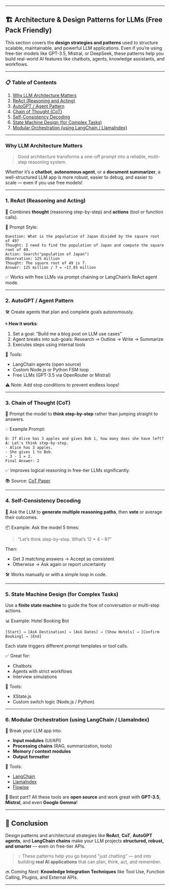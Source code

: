 
---

## 🏗️ Architecture & Design Patterns for LLMs (Free Pack Friendly)

This section covers the **design strategies and patterns** used to structure scalable, maintainable, and powerful LLM applications. Even if you’re using free-tier models like GPT-3.5, Mistral, or DeepSeek, these patterns help you build real-world AI features like chatbots, agents, knowledge assistants, and workflows.

---

### 📋 Table of Contents

1. [Why LLM Architecture Matters](#why-llm-architecture-matters)
2. [ReAct (Reasoning and Acting)](#1-react-reasoning-and-acting)
3. [AutoGPT / Agent Pattern](#2-autogpt--agent-pattern)
4. [Chain of Thought (CoT)](#3-chain-of-thought-cot)
5. [Self-Consistency Decoding](#4-self-consistency-decoding)
6. [State Machine Design (for Complex Tasks)](#5-state-machine-design-for-complex-tasks)
7. [Modular Orchestration (using LangChain / LlamaIndex)](#6-modular-orchestration-using-langchain--llamaindex)

---

### Why LLM Architecture Matters

> Good architecture transforms a one-off prompt into a reliable, multi-step reasoning system.

Whether it’s a **chatbot**, **autonomous agent**, or a **document summarizer**, a well-structured LLM app is more robust, easier to debug, and easier to scale — even if you use free models!

---

### 1. ReAct (Reasoning and Acting)

🧠 Combines **thought** (reasoning step-by-step) and **actions** (tool or function calls).

📌 Prompt Style:
```
Question: What is the population of Japan divided by the square root of 49?
Thought: I need to find the population of Japan and compute the square root of 49.
Action: Search("population of Japan")
Observation: 125 million
Thought: The square root of 49 is 7.
Answer: 125 million / 7 = ~17.85 million
```

✅ Works with free LLMs via prompt chaining or LangChain’s ReAct agent mode.

---

### 2. AutoGPT / Agent Pattern

🛠️ Create agents that plan and complete goals autonomously.

🌀 **How it works**:
1. Set a goal: “Build me a blog post on LLM use cases”
2. Agent breaks into sub-goals: Research → Outline → Write → Summarize
3. Executes steps using internal tools

🧰 Tools:
- LangChain agents (open source)
- Custom Node.js or Python FSM loop
- Free LLMs (GPT-3.5 via OpenRouter or Mistral)

⚠️ Note: Add stop conditions to prevent endless loops!

---

### 3. Chain of Thought (CoT)

🧩 Prompt the model to **think step-by-step** rather than jumping straight to answers.

💡 Example Prompt:
```
Q: If Alice has 3 apples and gives Bob 1, how many does she have left?
A: Let's think step-by-step.
- Alice has 3 apples.
- She gives 1 to Bob.
- 3 - 1 = 2.
Final Answer: 2
```

✅ Improves logical reasoning in free-tier LLMs significantly.

📚 Source: [CoT Paper](https://arxiv.org/abs/2201.11903)

---

### 4. Self-Consistency Decoding

🔁 Ask the LLM to **generate multiple reasoning paths**, then **vote** or average their outcomes.

📦 Example:
Ask the model 5 times:
> “Let’s think step-by-step. What’s 12 × 4 – 6?”

Then:
- Get 3 matching answers → Accept as consistent
- Otherwise → Ask again or report uncertainty

🛠 Works manually or with a simple loop in code.

---

### 5. State Machine Design (for Complex Tasks)

Use a **finite state machine** to guide the flow of conversation or multi-step actions.

📊 Example: Hotel Booking Bot
```
[Start] → [Ask Destination] → [Ask Dates] → [Show Hotels] → [Confirm Booking] → [End]
```

Each state triggers different prompt templates or tool calls.

✅ Great for:
- Chatbots
- Agents with strict workflows
- Interview simulations

🧰 Tools:
- XState.js
- Custom switch logic (Node.js / Python)

---

### 6. Modular Orchestration (using LangChain / LlamaIndex)

🧱 Break your LLM app into:
- **Input modules** (UI/API)
- **Processing chains** (RAG, summarization, tools)
- **Memory / context modules**
- **Output formatter**

🧰 Tools:
- [LangChain](https://github.com/langchain-ai/langchain)
- [LlamaIndex](https://github.com/jerryjliu/llama_index)
- [Flowise](https://github.com/FlowiseAI/Flowise)

🌱 Best part? All these tools are **open source** and work great with **GPT-3.5**, **Mistral**, and even **Google Gemma**!

---

## 🧩 Conclusion

Design patterns and architectural strategies like **ReAct**, **CoT**, **AutoGPT agents**, and **LangChain chains** make your LLM projects **structured, robust, and smarter** — even on free-tier APIs.

> 💡 These patterns help you go beyond "just chatting" — and into building **real AI applications** that can plan, think, act, and remember.

🔜 Coming Next: **Knowledge Integration Techniques** like Tool Use, Function Calling, Plugins, and External APIs.

---
